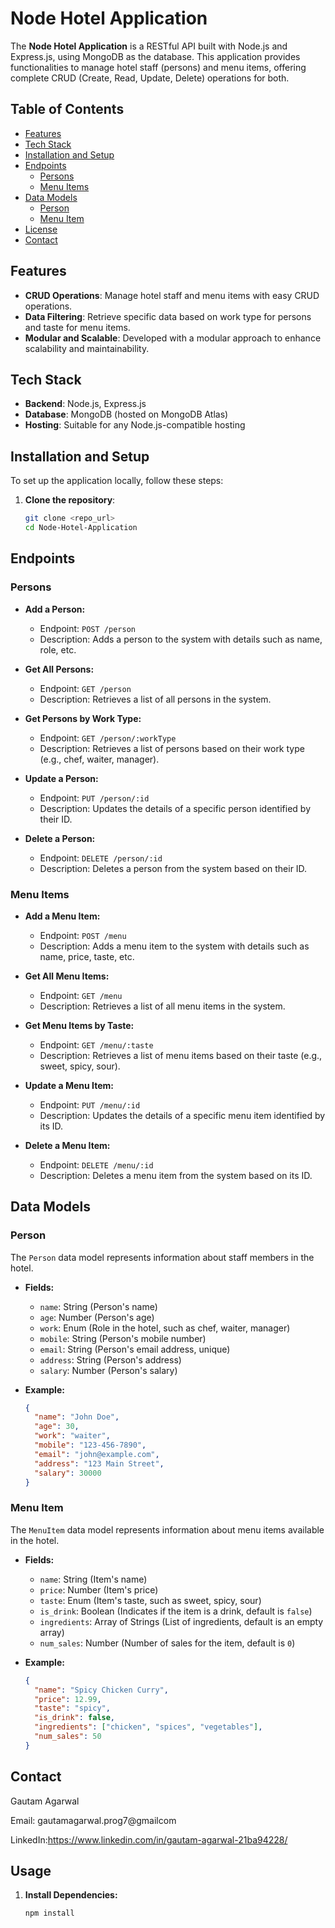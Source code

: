 


# Node Hotel Application

The **Node Hotel Application** is a RESTful API built with Node.js and Express.js, using MongoDB as the database. This application provides functionalities to manage hotel staff (persons) and menu items, offering complete CRUD (Create, Read, Update, Delete) operations for both.

## Table of Contents

- [Features](#features)
- [Tech Stack](#tech-stack)
- [Installation and Setup](#installation-and-setup)
- [Endpoints](#endpoints)
  - [Persons](#persons)
  - [Menu Items](#menu-items)
- [Data Models](#data-models)
  - [Person](#person)
  - [Menu Item](#menu-item)
- [License](#license)
- [Contact](#contact)

## Features

- **CRUD Operations**: Manage hotel staff and menu items with easy CRUD operations.
- **Data Filtering**: Retrieve specific data based on work type for persons and taste for menu items.
- **Modular and Scalable**: Developed with a modular approach to enhance scalability and maintainability.

## Tech Stack

- **Backend**: Node.js, Express.js
- **Database**: MongoDB (hosted on MongoDB Atlas)
- **Hosting**: Suitable for any Node.js-compatible hosting

## Installation and Setup

To set up the application locally, follow these steps:

1. **Clone the repository**:
   ```bash
   git clone <repo_url>
   cd Node-Hotel-Application


## Endpoints

### Persons
- **Add a Person:**
  - Endpoint: `POST /person`
  - Description: Adds a person to the system with details such as name, role, etc.

- **Get All Persons:**
  - Endpoint: `GET /person`
  - Description: Retrieves a list of all persons in the system.

- **Get Persons by Work Type:**
  - Endpoint: `GET /person/:workType`
  - Description: Retrieves a list of persons based on their work type (e.g., chef, waiter, manager).

- **Update a Person:**
  - Endpoint: `PUT /person/:id`
  - Description: Updates the details of a specific person identified by their ID.

- **Delete a Person:**
  - Endpoint: `DELETE /person/:id`
  - Description: Deletes a person from the system based on their ID.

### Menu Items
- **Add a Menu Item:**
  - Endpoint: `POST /menu`
  - Description: Adds a menu item to the system with details such as name, price, taste, etc.

- **Get All Menu Items:**
  - Endpoint: `GET /menu`
  - Description: Retrieves a list of all menu items in the system.

- **Get Menu Items by Taste:**
  - Endpoint: `GET /menu/:taste`
  - Description: Retrieves a list of menu items based on their taste (e.g., sweet, spicy, sour).

- **Update a Menu Item:**
  - Endpoint: `PUT /menu/:id`
  - Description: Updates the details of a specific menu item identified by its ID.

- **Delete a Menu Item:**
  - Endpoint: `DELETE /menu/:id`
  - Description: Deletes a menu item from the system based on its ID.

## Data Models

### Person
The `Person` data model represents information about staff members in the hotel.

- **Fields:**
  - `name`: String (Person's name)
  - `age`: Number (Person's age)
  - `work`: Enum (Role in the hotel, such as chef, waiter, manager)
  - `mobile`: String (Person's mobile number)
  - `email`: String (Person's email address, unique)
  - `address`: String (Person's address)
  - `salary`: Number (Person's salary)

- **Example:**
  ```json
  {
    "name": "John Doe",
    "age": 30,
    "work": "waiter",
    "mobile": "123-456-7890",
    "email": "john@example.com",
    "address": "123 Main Street",
    "salary": 30000
  }


### Menu Item
The `MenuItem` data model represents information about menu items available in the hotel.

- **Fields:**
  - `name`: String (Item's name)
  - `price`: Number (Item's price)
  - `taste`: Enum (Item's taste, such as sweet, spicy, sour)
  - `is_drink`: Boolean (Indicates if the item is a drink, default is `false`)
  - `ingredients`: Array of Strings (List of ingredients, default is an empty array)
  - `num_sales`: Number (Number of sales for the item, default is `0`)

- **Example:**
  ```json
  {
    "name": "Spicy Chicken Curry",
    "price": 12.99,
    "taste": "spicy",
    "is_drink": false,
    "ingredients": ["chicken", "spices", "vegetables"],
    "num_sales": 50
  }
## Contact

Gautam Agarwal

Email: gautamagarwal.prog7@gmailcom

LinkedIn:https://www.linkedin.com/in/gautam-agarwal-21ba94228/

## Usage

1. **Install Dependencies:**
   ```bash
   npm install
